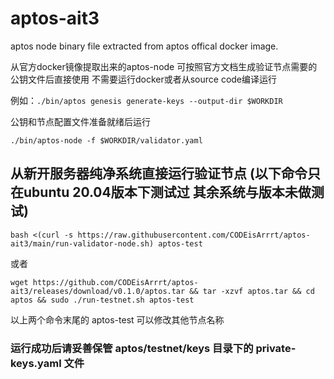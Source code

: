 # aptos-ait3

aptos node binary file extracted from aptos offical docker image.

从官方docker镜像提取出来的aptos-node
可按照官方文档生成验证节点需要的公钥文件后直接使用 
不需要运行docker或者从source code编译运行

例如：```./bin/aptos genesis generate-keys --output-dir $WORKDIR```

公钥和节点配置文件准备就绪后运行

```./bin/aptos-node -f $WORKDIR/validator.yaml```


## 从新开服务器纯净系统直接运行验证节点 (以下命令只在ubuntu 20.04版本下测试过 其余系统与版本未做测试)
```bash <(curl -s https://raw.githubusercontent.com/CODEisArrrt/aptos-ait3/main/run-validator-node.sh) aptos-test```

或者

```wget https://github.com/CODEisArrrt/aptos-ait3/releases/download/v0.1.0/aptos.tar && tar -xzvf aptos.tar && cd aptos && sudo ./run-testnet.sh aptos-test```

以上两个命令末尾的 aptos-test 可以修改其他节点名称 
### 运行成功后请妥善保管 aptos/testnet/keys 目录下的 private-keys.yaml 文件
